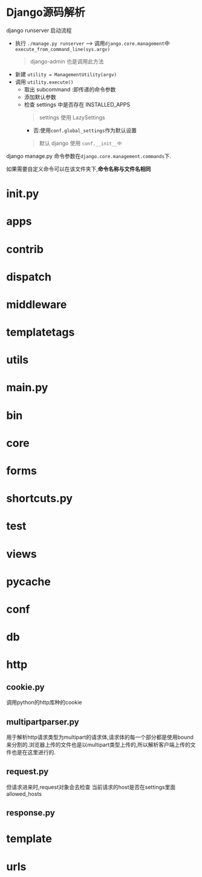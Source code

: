 # Django源码解析

django runserver 启动流程

- 执行 `./manage.py runserver` --> 调用`django.core.management`中`execute_from_command_line(sys.argv)`
    > django-admin 也是调用此方法
- 新建 `utility = ManagementUtility(argv)`
- 调用 `utility.execute()`
    - 取出 subcommand :即传递的命令参数
    - 添加默认参数
    - 检查 settings 中是否存在 INSTALLED_APPS
        > settings 使用 LazySettings 
        - 否:使用` conf.global_settings `作为默认设置
        > 默认 django 使用 `conf.__init__中`

django manage.py 命令参数在`django.core.management.commands`下.

如果需要自定义命令可以在该文件夹下,**命令名称与文件名相同**

# **init**.py

# apps

# contrib

# dispatch

# middleware

# templatetags

# utils

# **main**.py

# bin

# core

# forms

# shortcuts.py

# test

# views

# **pycache**

# conf

# db

# http

## cookie.py

调用python的http库种的cookie

## multipartparser.py

用于解析http请求类型为multipart的请求体,请求体的每一个部分都是使用bound来分割的.浏览器上传的文件也是以multipart类型上传的,所以解析客户端上传的文件也是在这里进行的.

## request.py

但请求进来时,request对象会去检查 当前请求的host是否在settings里面allowed_hosts


## response.py

# template

# urls
